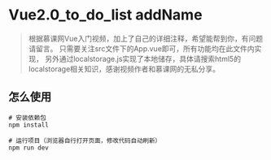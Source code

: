 # Vue2.0_to_do_list addName

> 根据慕课网Vue入门视频，加上了自己的详细注释，希望能帮到你，有问题请留言。
> 只需要关注src文件下的App.vue即可，所有功能均在此文件内实现，
> 另外通过localstorage.js实现了本地储存，具体请搜索html5的localstorage相关知识，感谢视频作者和慕课网的无私分享。
## 怎么使用 

``` 命令
# 安装依赖包
npm install

# 运行项目（浏览器自行打开页面，修改代码自动刷新）
npm run dev

```


